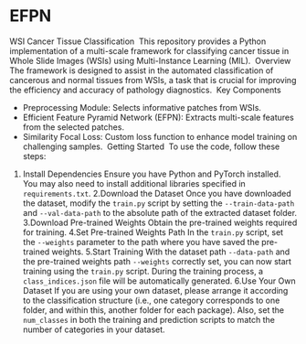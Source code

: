# EFPN
WSI Cancer Tissue Classification
﻿
This repository provides a Python implementation of a multi-scale framework for classifying cancer tissue in Whole Slide Images (WSIs) using Multi-Instance Learning (MIL).
﻿
Overview
﻿
The framework is designed to assist in the automated classification of cancerous and normal tissues from WSIs, a task that is crucial for improving the efficiency and accuracy of pathology diagnostics.
﻿
Key Components
﻿
- Preprocessing Module: Selects informative patches from WSIs.
- Efficient Feature Pyramid Network (EFPN): Extracts multi-scale features from the selected patches.
- Similarity Focal Loss: Custom loss function to enhance model training on challenging samples.
﻿
Getting Started
﻿
To use the code, follow these steps:
﻿
﻿
1. Install Dependencies
Ensure you have Python and PyTorch installed. You may also need to install additional libraries specified in `requirements.txt`.
2.Download the Dataset
Once you have downloaded the dataset, modify the `train.py` script by setting the `--train-data-path` and `--val-data-path` to the absolute path of the extracted dataset folder.
3.Download Pre-trained Weights
Obtain the pre-trained weights required for training.
4.Set Pre-trained Weights Path
In the `train.py` script, set the `--weights` parameter to the path where you have saved the pre-trained weights.
5.Start Training
With the dataset path `--data-path` and the pre-trained weights path `--weights` correctly set, you can now start training using the `train.py` script. During the training process, a `class_indices.json` file will be automatically generated.
6.Use Your Own Dataset
If you are using your own dataset, please arrange it according to the classification structure (i.e., one category corresponds to one folder, and within this, another folder for each package). Also, set the `num_classes` in both the training and prediction scripts to match the number of categories in your dataset.
